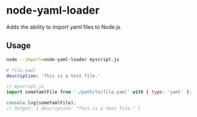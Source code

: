# node-yaml-loader
Adds the ability to import yaml files to Node.js.

## Usage

```bash
node --import=node-yaml-loader myscript.js
```
```yml
# file.yaml
description: 'This is a test file.'
```
```js
// myscript.js
import someYamlFile from './path/to/file.yaml' with { type: 'yaml' };

console.log(someYamlFile);
// Output: { description: "This is a test file." }
```
